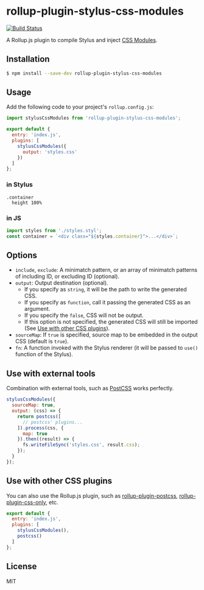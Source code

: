 # rollup-plugin-stylus-css-modules

[![Build Status](https://travis-ci.org/mtojo/rollup-plugin-stylus-css-modules.svg?branch=master)](https://travis-ci.org/mtojo/rollup-plugin-stylus-css-modules)

A Rollup.js plugin to compile Stylus and inject [CSS Modules](https://github.com/css-modules/css-modules).

## Installation

```bash
$ npm install --save-dev rollup-plugin-stylus-css-modules
```

## Usage

Add the following code to your project's `rollup.config.js`:

```js
import stylusCssModules from 'rollup-plugin-stylus-css-modules';

export default {
  entry: 'index.js',
  plugins: [
    stylusCssModules({
      output: 'styles.css'
    })
  ]
};
```

### in Stylus

```stylus
.container
  height 100%
```

### in JS

```js
import styles from './styles.styl';
const container = `<div class="${styles.container}">...</div>`;
```

## Options

* `include`, `exclude`: A minimatch pattern, or an array of minimatch patterns of including ID, or excluding ID (optional).
* `output`: Output destination (optional).
  * If you specify as `string`, it will be the path to write the generated CSS.
  * If you specify as `function`, call it passing the generated CSS as an argument.
  * If you specify the `false`, CSS will not be output.
  * If this option is not specified, the generated CSS will still be imported (See [Use with other CSS plugins](#use-with-other-css-plugins)).
* `sourceMap`: If `true` is specified, source map to be embedded in the output CSS (default is `true`).
* `fn`: A function invoked with the Stylus renderer (it will be passed to `use()` function of the Stylus).

## Use with external tools

Combination with external tools, such as [PostCSS](http://postcss.org/) works perfectly.

```js
stylusCssModules({
  sourceMap: true,
  output: (css) => {
    return postcss([
      // postcss' plugins...
    ]).process(css, {
      map: true
    }).then((result) => {
      fs.writeFileSync('styles.css', result.css);
    });
  }
});
```

## Use with other CSS plugins

You can also use the Rollup.js plugin, such as [rollup-plugin-postcss](https://github.com/egoist/rollup-plugin-postcss), [rollup-plugin-css-only](https://github.com/thgh/rollup-plugin-css-only), etc.

```js
export default {
  entry: 'index.js',
  plugins: [
    stylusCssModules(),
    postcss()
  ]
};
```

## License

MIT
